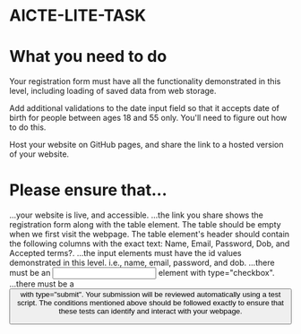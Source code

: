 # AICTE-LITE-TASK

#  What you need to do
Your registration form must have all the functionality demonstrated in this level, including loading of saved data from web storage.

Add additional validations to the date input field so that it accepts date of birth for people between ages 18 and 55 only. You'll need to figure out how to do this.

Host your website on GitHub pages, and share the link to a hosted version of your website.

# Please ensure that...
...your website is live, and accessible.
...the link you share shows the registration form along with the table element. The table should be empty when we first visit the webpage.
The table element's header should contain the following columns with the exact text: Name, Email, Password, Dob, and Accepted terms?.
...the input elements must have the id values demonstrated in this level. i.e., name, email, password, and dob.
...there must be an <input> element with type="checkbox".
...there must be a <button> with type="submit".
Your submission will be reviewed automatically using a test script. The conditions mentioned above should be followed exactly to ensure that these tests can identify and interact with your webpage.
